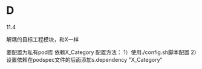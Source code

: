 # D
11.4

解耦的目标工程模块，和X一样

要配置为私有pod库 依赖X_Category
配置方法：
1）使用./config.sh脚本配置
2）设置依赖在podspec文件的后面添加s.dependency "X_Category"

